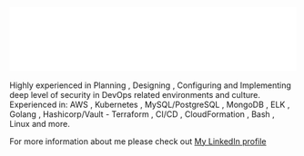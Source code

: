 ![](https://github.com/AlyRagab/AlyRagab/blob/master/asset/main.svg)

Highly experienced in Planning , Designing , Configuring and Implementing deep level of security in DevOps related environments and culture.
Experienced in: AWS , Kubernetes , MySQL/PostgreSQL , MongoDB , ELK , Golang , Hashicorp/Vault - Terraform , CI/CD , CloudFormation , Bash , Linux and more.

For more information about me please check out [My LinkedIn profile](https://www.linkedin.com/in/alyragab/)
